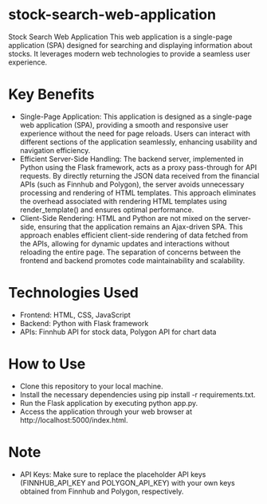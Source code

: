 # stock-search-web-application
Stock Search Web Application
This web application is a single-page application (SPA) designed for searching and displaying information about stocks. It leverages modern web technologies to provide a seamless user experience.
# Key Benefits
* Single-Page Application: This application is designed as a single-page web application (SPA), providing a smooth and responsive user experience without the need for page reloads. Users can interact with different sections of the application seamlessly, enhancing usability and navigation efficiency.
* Efficient Server-Side Handling: The backend server, implemented in Python using the Flask framework, acts as a proxy pass-through for API requests. By directly returning the JSON data received from the financial APIs (such as Finnhub and Polygon), the server avoids unnecessary processing and rendering of HTML templates. This approach eliminates the overhead associated with rendering HTML templates using render_template() and ensures optimal performance.
* Client-Side Rendering: HTML and Python are not mixed on the server-side, ensuring that the application remains an Ajax-driven SPA. This approach enables efficient client-side rendering of data fetched from the APIs, allowing for dynamic updates and interactions without reloading the entire page. The separation of concerns between the frontend and backend promotes code maintainability and scalability.
# Technologies Used
* Frontend: HTML, CSS, JavaScript
* Backend: Python with Flask framework
* APIs: Finnhub API for stock data, Polygon API for chart data
# How to Use
* Clone this repository to your local machine.
* Install the necessary dependencies using pip install -r requirements.txt.
* Run the Flask application by executing python app.py.
* Access the application through your web browser at http://localhost:5000/index.html.
# Note
* API Keys: Make sure to replace the placeholder API keys (FINNHUB_API_KEY and POLYGON_API_KEY) with your own keys obtained from Finnhub and Polygon, respectively.
